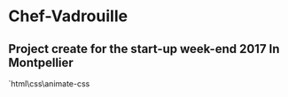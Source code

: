 # Chef-Vadrouille

## Project create for the start-up week-end 2017 In Montpellier

`html\css\animate-css

